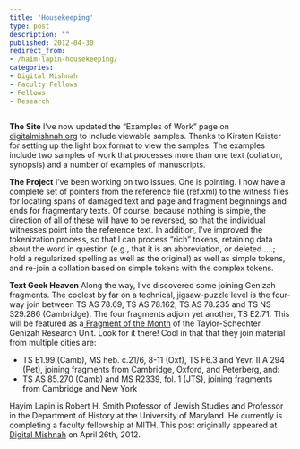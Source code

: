 ```yaml
---
title: 'Housekeeping'
type: post
description: ""
published: 2012-04-30
redirect_from: 
- /haim-lapin-housekeeping/
categories:
- Digital Mishnah
- Faculty Fellows
- Fellows
- Research
---
```

**The Site** I’ve now updated the “Examples of Work” page on [digitalmishnah.org](http://www.digitalmishnah.org) to include viewable samples. Thanks to Kirsten Keister for setting up the light box format to view the samples. The examples include two samples of work that processes more than one text (collation, synopsis) and a number of examples of manuscripts.

**The Project** I’ve been working on two issues. One is pointing. I now have a complete set of pointers from the reference file (ref.xml) to the witness files for locating spans of damaged text and page and fragment beginnings and ends for fragmentary texts. Of course, because nothing is simple, the direction of all of these will have to be reversed, so that the individual witnesses point into the reference text. In addition, I’ve improved the tokenization process, so that I can process “rich” tokens, retaining data about the word in question (e.g., that it is an abbreviation, or deleted ….; hold a regularized spelling as well as the original) as well as simple tokens, and re-join a collation based on simple tokens with the complex tokens.

**Text Geek Heaven** Along the way, I’ve discovered some joining Genizah fragments. The coolest by far on a technical, jigsaw-puzzle level is the four-way join between TS AS 78.69, TS AS 78.162, TS AS 78.235 and TS NS 329.286 (Cambridge). The four fragments adjoin yet another, TS E2.71. This will be featured as a[ Fragment of the Month](http://www.lib.cam.ac.uk/Taylor-Schechter/fotm/) of the Taylor-Schechter Genizah Research Unit. Look for it there! Cool in that that they join material from multiple cities are:

- TS E1.99 (Camb), MS heb. c.21/6, 8-11 (Oxf), TS F6.3 and Yevr. II A 294 (Pet), joining fragments from Cambridge, Oxford, and Peterberg, and:
- TS AS 85.270 (Camb) and MS R2339, fol. 1 (JTS), joining fragments from Cambridge and New York

Hayim Lapin is Robert H. Smith Professor of Jewish Studies and Professor in the Department of History at the University of Maryland. He currently is completing a faculty fellowship at MITH. This post originally appeared at [Digital Mishnah](http://www.digitalmishnah.org/uncategorized/housekeeping/) on April 26th, 2012.
